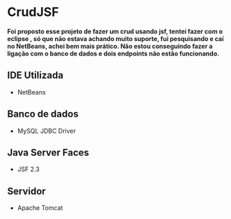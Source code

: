
# CrudJSF

**Foi proposto esse projeto de fazer um crud usando jsf,
 tentei fazer com o eclipse , só que não estava achando muito suporte, fui pesquisando e caí no NetBeans, achei bem mais prático.
 Não estou conseguindo fazer a ligação com o banco de dados e dois endpoints não estão funcionando.**

## IDE Utilizada

* NetBeans


## Banco de dados

* MySQL JDBC Driver

## Java Server Faces

* JSF 2.3

## Servidor

* Apache Tomcat


